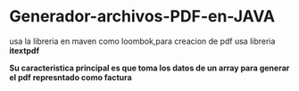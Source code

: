 ﻿# Generador-archivos-PDF-en-JAVA
usa la libreria en maven como  loombok,para creacion de pdf usa libreria  **itextpdf**  

**Su caracteristica principal es que toma los datos de un array para generar el pdf represntado como factura** 

 
 
 
 

 
 


